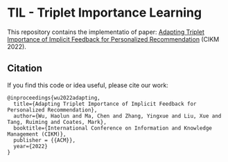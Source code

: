 # TIL - Triplet Importance Learning
This repository contains the implementatio of paper: [Adapting Triplet Importance of Implicit Feedback for Personalized Recommendation](https://arxiv.org/pdf/2208.01709.pdf) (CIKM 2022).


## Citation
If you find this code or idea useful, please cite our work:
```
@inproceedings{wu2022adapting,
  title={Adapting Triplet Importance of Implicit Feedback for Personalized Recommendation},
  author={Wu, Haolun and Ma, Chen and Zhang, Yingxue and Liu, Xue and Tang, Ruiming and Coates, Mark},
  booktitle={International Conference on Information and Knowledge Management (CIKM)},
  publisher = {{ACM}},
  year={2022}
}
```
